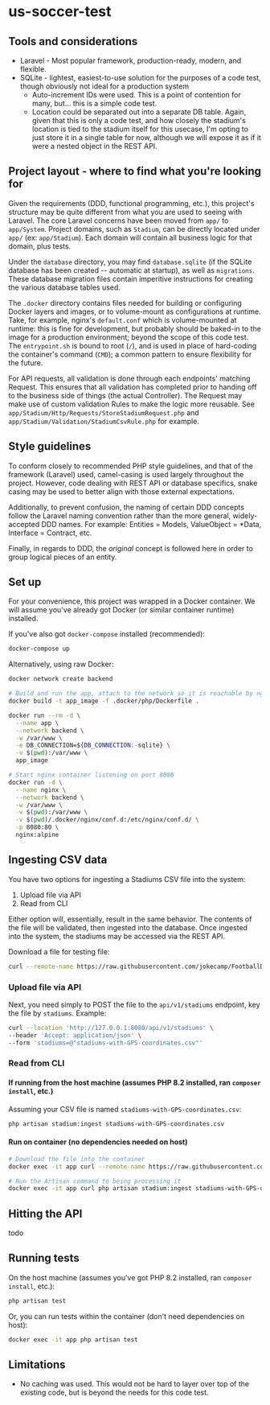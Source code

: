 # us-soccer-test

## Tools and considerations

- Laravel - Most popular framework, production-ready, modern, and flexible.
- SQLite - lightest, easiest-to-use solution for the purposes of a code test, though obviously not ideal for a production system
  - Auto-increment IDs were used. This is a point of contention for many, but... this is a simple code test.
  - Location could be separated out into a separate DB table. Again, given that this is only a code test,
  and how closely the stadium's location is tied to the stadium itself for this usecase, I'm opting to
  just store it in a single table for now, although we will expose it as if it were a nested object in the REST API.

## Project layout - where to find what you're looking for

Given the requirements (DDD, functional programming, etc.), this project's structure may be quite different from what you are
used to seeing with Laravel. The core Laravel concerns have been moved from `app/` to `app/System`. Project domains, such
as `Stadium`, can be directly located under `app/` (ex: `app/Stadium`). Each domain will contain all business logic for
that domain, plus tests.

Under the `database` directory, you may find `database.sqlite` (if the SQLite database has been created -- automatic at startup),
as well as `migrations`. These database migration files contain imperitive instructions for creating the various database tables used.

The `.docker` directory contains files needed for building or configuring Docker layers and images, or to volume-mount as configurations
at runtime. Take, for example, nginx's `default.conf` which is volume-mounted at runtime: this is fine for development, but
probably should be baked-in to the image for a production environment; beyond the scope of this code test. The `entrypoint.sh`
is bound to root (`/`), and is used in place of hard-coding the container's command (`CMD`); a common pattern to ensure flexibility
for the future.

For API requests, all validation is done through each endpoints' matching Request. This ensures that all validation has completed
prior to handing off to the business side of things (the actual Controller). The Request may make use of custom validation Rules
to make the logic more reusable.
See `app/Stadium/Http/Requests/StoreStadiumRequest.php` and `app/Stadium/Validation/StadiumCsvRule.php` for example.

## Style guidelines

To conform closely to recommended PHP style guidelines, and that of the framework (Laravel) used, camel-casing is used largely throughout
the project. However, code dealing with REST API or database specifics, snake casing may be used to better align with those
external expectations.

Additionally, to prevent confusion, the naming of certain DDD concepts follow the Laravel naming convention rather than the
more general, widely-accepted DDD names. For example: Entities = Models, ValueObject = *Data, Interface = Contract, etc.

Finally, in regards to DDD, the _original_ concept is followed here in order to group logical pieces of an entity.

## Set up

For your convenience, this project was wrapped in a Docker container. We will assume you've already got Docker (or similar container runtime) installed.

If you've also got `docker-compose` installed (recommended):

```sh
docker-compose up
```

Alternatively, using raw Docker:

```sh
docker network create backend

# Build and run the app, attach to the network so it is reachable by nginx
docker build -t app_image -f .docker/php/Dockerfile .

docker run --rm -d \
  --name app \
  --network backend \
  -w /var/www \
  -e DB_CONNECTION=${DB_CONNECTION:-sqlite} \
  -v $(pwd):/var/www \
  app_image

# Start nginx container listening on port 8080
docker run -d \
  --name nginx \
  --network backend \
  -w /var/www \
  -v $(pwd):/var/www \
  -v $(pwd)/.docker/nginx/conf.d:/etc/nginx/conf.d/ \
  -p 8080:80 \
  nginx:alpine
```

## Ingesting CSV data

You have two options for ingesting a Stadiums CSV file into the system:

1. Upload file via API
2. Read from CLI

Either option will, essentially, result in the same behavior. The contents of the file will be validated,
then ingested into the database. Once ingested into the system, the stadiums may be accessed via the
REST API.

Download a file for testing file:

```sh
curl --remote-name https://raw.githubusercontent.com/jokecamp/FootballData/master/other/stadiums-with-GPS-coordinates.csv
```

### Upload file via API

Next, you need simply to POST the file to the `api/v1/stadiums` endpoint, key the file by `stadiums`. Example:

```sh
curl --location 'http://127.0.0.1:8080/api/v1/stadiums' \
--header 'Accept: application/json' \
--form 'stadiums=@"stadiums-with-GPS-coordinates.csv"'
```

### Read from CLI

#### If running from the host machine (assumes PHP 8.2 installed, ran `composer install`, etc.)

Assuming your CSV file is named `stadiums-with-GPS-coordinates.csv`:

```sh
php artisan stadium:ingest stadiums-with-GPS-coordinates.csv
```

#### Run on container (no dependencies needed on host)

```sh
# Download the file into the container
docker exec -it app curl --remote-name https://raw.githubusercontent.com/jokecamp/FootballData/master/other/stadiums-with-GPS-coordinates.csv

# Run the Artisan command to being processing it
docker exec -it app curl php artisan stadium:ingest stadiums-with-GPS-coordinates.csv
```

## Hitting the API

todo

## Running tests

On the host machine (assumes you've got PHP 8.2 installed, ran `composer install`, etc.):

```sh
php artisan test
```

Or, you can run tests within the container (don't need dependencies on host):

```sh
docker exec -it app php artisan test
```

## Limitations

- No caching was used. This would not be hard to layer over top of the existing code, but is beyond the needs for this code test.
